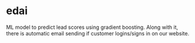 # edai
ML model to predict lead scores using gradient boosting. Along with it, there is automatic email sending if customer logins/signs in on our website.

